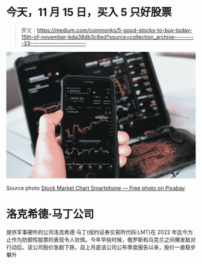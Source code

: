 # 今天，11 月 15 日，买入 5 只好股票

> 原文：<https://medium.com/coinmonks/5-good-stocks-to-buy-today-15th-of-november-bda38db3c6ed?source=collection_archive---------33----------------------->

![](img/5a3c62383e4b7687e95529f601b618da.png)

Source photo [Stock Market Chart Smartphone — Free photo on Pixabay](https://pixabay.com/photos/stock-market-chart-smartphone-6368031/)

# 洛克希德·马丁公司

提供军事硬件的公司洛克希德·马丁(纽约证券交易所代码:LMT)在 2022 年迄今为止作为防御性股票的表现令人钦佩。今年早些时候，俄罗斯和乌克兰之间爆发敌对行动后，该公司股价急剧下跌，自上月底该公司公布季度报告以来，股价一直稳步攀升